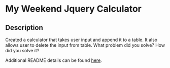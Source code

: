 # My Weekend Jquery Calculator 
## Description
Created a calculator that takes user input and append it to a table. It also allows user to delete the input from table. 
What problem did you solve? How did you solve it?

Additional README details can be found [here](https://github.com/PrimeAcademy/readme-template/blob/master/README.md).

